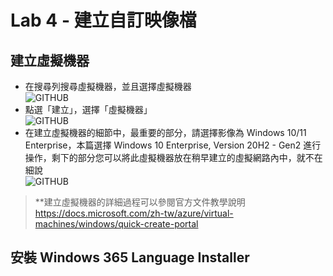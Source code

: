 # Lab 4 - 建立自訂映像檔

## 建立虛擬機器
- 在搜尋列搜尋虛擬機器，並且選擇虛擬機器 <br>
  ![GITHUB](https://github.com/BrianHsing/Windows365/blob/main/images/vm1.png "vm1")<br>
- 點選「建立」，選擇「虛擬機器」<br>
  ![GITHUB](https://github.com/BrianHsing/Windows365/blob/main/images/vm2.png "vm2")<br>
- 在建立虛擬機器的細節中，最重要的部分，請選擇影像為 Windows 10/11 Enterprise，本篇選擇 Windows 10 Enterprise, Version 20H2 - Gen2 進行操作，剩下的部分您可以將此虛擬機器放在稍早建立的虛擬網路內中，就不在細說<br>
  ![GITHUB](https://github.com/BrianHsing/Windows365/blob/main/images/vm3.png "vm3")<br>
> **建立虛擬機器的詳細過程可以參閱官方文件教學說明 https://docs.microsoft.com/zh-tw/azure/virtual-machines/windows/quick-create-portal <br>

## 安裝 Windows 365 Language Installer

